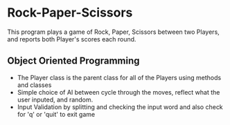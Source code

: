 # Rock-Paper-Scissors
This program plays a game of Rock, Paper, Scissors between two Players,
and reports both Player's scores each round.

## Object Oriented Programming
* The Player class is the parent class for all of the Players using methods and classes
* Simple choice of AI between cycle through the moves, reflect what the user inputed, and random.
* Input Validation by splitting and checking the input word and also check for 'q' or 'quit' to exit game
